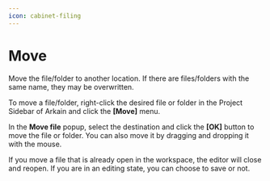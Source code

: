 ```yaml
---
icon: cabinet-filing
---
```


# Move

Move the file/folder to another location. If there are files/folders with the same name, they may be overwritten.

To move a file/folder, right-click the desired file or folder in the Project Sidebar of Arkain and click the **\[Move]** menu.

In the **Move file** popup, select the destination and click the **\[OK]** button to move the file or folder. You can also move it by dragging and dropping it with the mouse.

If you move a file that is already open in the workspace, the editor will close and reopen. If you are in an editing state, you can choose to save or not.

<figure><img src="https://help.goorm.io/~gitbook/image?url=https%3A%2F%2F2181851870-files.gitbook.io%2F%7E%2Ffiles%2Fv0%2Fb%2Fgitbook-x-prod.appspot.com%2Fo%2Fspaces%252F-Lq-Q9LciN1X9EABxGkt%252Fuploads%252FSwQBEhAwmB8i7JjKr8H4%252Fimage.png%3Falt%3Dmedia%26token%3Dbcfe7ba5-f162-4de7-94ca-7edd8d705890&#x26;width=768&#x26;dpr=4&#x26;quality=100&#x26;sign=c1d56ff1&#x26;sv=2" alt=""><figcaption></figcaption></figure>
